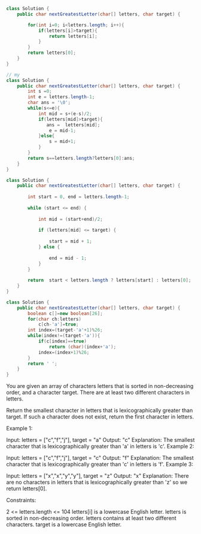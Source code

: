 ```java
class Solution {
    public char nextGreatestLetter(char[] letters, char target) {

        for(int i=0; i<letters.length; i++){
            if(letters[i]>target){
                return letters[i];
            }
        }
        return letters[0];
    }
}
```

```java
// my
class Solution {
    public char nextGreatestLetter(char[] letters, char target) {
        int s =0;
        int e = letters.length-1;
        char ans = '\0';
        while(s<=e){
            int mid = s+(e-s)/2;
            if(letters[mid]>target){
               ans =  letters[mid];
                e = mid-1;
            }else{
                s = mid+1;
            }
        }
        return s==letters.length?letters[0]:ans;
    }
}

```

```java
class Solution {
    public char nextGreatestLetter(char[] letters, char target) {
                
        int start = 0, end = letters.length-1;
        
        while (start <= end) {
            
            int mid = (start+end)/2;
            
            if (letters[mid] <= target) {
                
                start = mid + 1;
            } else {
                
                end = mid - 1;
            }
        }
        
        return  start < letters.length ? letters[start] : letters[0];
    }
}

```

```java
class Solution {
    public char nextGreatestLetter(char[] letters, char target) {
        boolean c[]=new boolean[26];
        for(char ch:letters)
            c[ch-'a']=true;
        int index=(target-'a'+1)%26;
        while(index!=(target-'a')){
            if(c[index]==true)
                return (char)(index+'a');
            index=(index+1)%26;
        }
        return ' ';
    }
}

```

You are given an array of characters letters that is sorted in non-decreasing order, and a character target. There are at least two different characters in letters.

Return the smallest character in letters that is lexicographically greater than target. If such a character does not exist, return the first character in letters.

 

Example 1:

Input: letters = ["c","f","j"], target = "a"
Output: "c"
Explanation: The smallest character that is lexicographically greater than 'a' in letters is 'c'.
Example 2:

Input: letters = ["c","f","j"], target = "c"
Output: "f"
Explanation: The smallest character that is lexicographically greater than 'c' in letters is 'f'.
Example 3:

Input: letters = ["x","x","y","y"], target = "z"
Output: "x"
Explanation: There are no characters in letters that is lexicographically greater than 'z' so we return letters[0].
 

Constraints:

2 <= letters.length <= 104
letters[i] is a lowercase English letter.
letters is sorted in non-decreasing order.
letters contains at least two different characters.
target is a lowercase English letter.